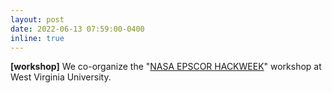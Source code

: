 ```yaml
---
layout: post
date: 2022-06-13 07:59:00-0400
inline: true
---
```


**[workshop]** We co-organize the "[NASA EPSCOR HACKWEEK](https://media.statler.wvu.edu/news/2022/06/13/media-advisory-wvu-nasa-wv-epscor-to-host-inaugural-nasa-epscor-hackweek)" workshop at West Virginia University.
